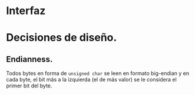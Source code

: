 # Interfaz

# Decisiones de diseño.
## Endianness.
Todos bytes en forma de ```unsigned char``` se leen en formato big-endian y en cada byte, el bit más a la izquierda (el de más valor) se le considera el primer bit del byte.
